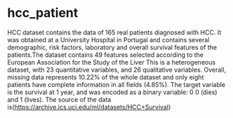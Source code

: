 # hcc_patient
 HCC dataset contains the data of 165 real patients diagnosed with HCC. It was obtained at a University Hospital in Portugal and contains several demographic, risk factors, laboratory and overall survival features of the patients.The dataset contains 49 features selected according to the European Association for the Study of the Liver
This is a heterogeneous dataset, with 23 quantitative variables, and 26 qualitative variables. Overall, missing data represents 10.22% of the whole dataset and only eight patients have complete information in all fields (4.85%). The target variable is the survival at 1 year, and was encoded as a binary variable: 0 0 (dies) and 1 (lives).
The source of the data is(https://archive.ics.uci.edu/ml/datasets/HCC+Survival)
